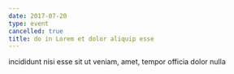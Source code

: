```yaml
---
date: 2017-07-20
type: event
cancelled: true
title: do in Lorem et dolor aliquip esse
---
```

incididunt nisi esse sit ut veniam, amet, tempor officia dolor nulla